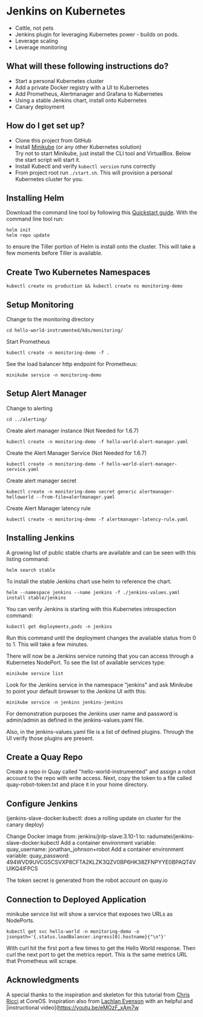 # Jenkins on Kubernetes #

- Cattle, not pets
- Jenkins plugin for leveraging Kubernetes power - builds on pods.
- Leverage scaling
- Leverage monitoring

## What will these following instructions do? ##

- Start a personal Kubernetes cluster
- Add a private Docker registry with a UI to Kubernetes
- Add Prometheus, Alertmanager and Grafana to Kubernetes
- Using a stable Jenkins chart, install onto Kubernetes
- Canary deployment


## How do I get set up? ##

- Clone this project from GitHub
- Install [Minikube](https://kubernetes.io/docs/getting-started-guides/minikube/) (or any other Kubernetes solution)
  <br>Try not to start Minikube, just install the CLI tool and VirtualBox. Below the start script will start it.
- Install Kubectl and verify `kubectl version` runs correctly
- From project root run `./start.sh`. This will provision a personal Kubernetes cluster for you.

## Installing Helm ##

Download the command line tool by following this [Quickstart guide](https://docs.helm.sh/using_helm/). With the command line tool run:

```
helm init
helm repo update
```

to ensure the Tiller portion of Helm is install onto the cluster. This will take a few moments before Tiller is available.


## Create Two Kubernetes Namespaces ##

```
kubectl create ns production && kubectl create ns monitoring-demo
```

## Setup Monitoring ##

Change to the monitoring directory

```
cd hello-world-instrumented/k8s/monitoring/
```

Start Prometheus

```
kubectl create -n monitoring-demo -f .
```

See the load balancer http endpoint for Prometheus:

```
minikube service -n monitoring-demo
```

## Setup Alert Manager ##

Change to alerting

```
cd ../alerting/
```

Create alert manager instance (Not Needed for 1.6.7)

```
kubectl create -n monitoring-demo -f hello-world-alert-manager.yaml
```

Create the Alert Manager Service (Not Needed for 1.6.7)

```
kubectl create -n monitoring-demo -f hello-world-alert-manager-service.yaml
```

Create alert manager secret

```
kubectl create -n monitoring-demo secret generic alertmanager-helloworld --from-file=alertmanager.yaml
```

Create Alert Manager latency rule

```
kubectl create -n monitoring-demo -f alertmanager-latency-rule.yaml
```

## Installing Jenkins ##

A growing list of public stable charts are available and can be seen with this listing command:

```
helm search stable
```

To install the stable Jenkins chart use helm to reference the chart.

```
helm --namespace jenkins --name jenkins -f ./jenkins-values.yaml install stable/jenkins
```

You can verify Jenkins is starting with this Kubernetes introspection command:

```
kubectl get deployments,pods -n jenkins
```

Run this command until the deployment changes the available status from 0 to 1. This will take a few minutes.

There will now be a Jenkins service running that you can access through a Kubernetes NodePort. To see the list of available services type:

```
minikube service list
```

Look for the Jenkins service in the namespace "jenkins" and ask Minikube to point your default browser to the Jenkins UI with this:

```
minikube service -n jenkins jenkins-jenkins
```

For demonstration purposes the Jenkins user name and password is admin/admin as defined in the jenkins-values.yaml file.

Also, in the jenkins-values.yaml file is a list of defined plugins. Through the UI verify those plugins are present.

## Create a Quay Repo ##

Create a repo in Quay called "hello-world-instrumented" and assign a robot account to the repo with write access. Next, copy the token to a file called quay-robot-token.txt and place it in your home directory.

## Configure Jenkins ##

(jenkins-slave-docker:kubectl: does a rolling update on cluster for the canary deploy)

Change Docker image from: jenkins/jnlp-slave:3.10-1 to: radumatei/jenkins-slave-docker:kubectl
Add a container environment variable: quay_username: jonathan_johnson+robot
Add a container environment variable: quay_password: 494WVD9UVCG5CSVXP8CFTA2KLZK3QZV0BP6HK38ZFNPYYE0BPAQT4VUIKQ4IFPCS

The token secret is generated from the robot account on quay.io

## Connection to Deployed Application ##

minikube service list will show a service that exposes two URLs as NodePorts.

```
kubectl get svc hello-world -n monitoring-demo -o jsonpath='{.status.loadBalancer.ingress[0].hostname}{"\n"}'
```

With curl hit the first port a few times to get the Hello World response. Then curl the next port to get the metrics report. This is the same metrics URL that Prometheus will scrape.


## Acknowledgments ##
A special thanks to the inspiration and skeleton for this tutorial from [Chris Ricci](https://github.com/cricci82) at CoreOS.
Inspiration also from [Lachlan Evenson](https://github.com/lachie83/croc-hunter) with an helpful and [instructional video](https://youtu.be/eMOzF_xAm7w

